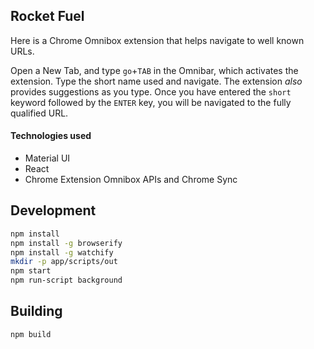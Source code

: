 ## Rocket Fuel

Here is a Chrome Omnibox extension that helps navigate to well known URLs.

Open a New Tab, and type `go`+`TAB` in the Omnibar, which activates the extension. Type the short name used and navigate. The extension <i>also</i> provides suggestions as you type. Once you have entered the `short` keyword followed by the `ENTER` key, you will be navigated to the fully qualified URL.

#### Technologies used
* Material UI
* React
* Chrome Extension Omnibox APIs and Chrome Sync

## Development

```bash
npm install
npm install -g browserify
npm install -g watchify
mkdir -p app/scripts/out
npm start
npm run-script background
```

## Building

```bash
npm build
```
